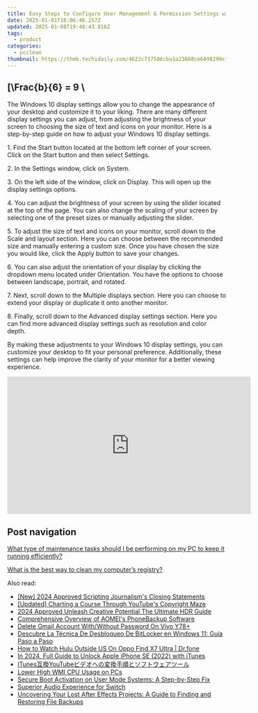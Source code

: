 ```yaml
---
title: Easy Steps to Configure User Management & Permission Settings with YL Computing's Software
date: 2025-01-01T16:06:46.257Z
updated: 2025-01-08T19:48:43.816Z
tags:
  - product
categories:
  - pcclean
thumbnail: https://thmb.techidaily.com/4622c737506cba1a23868ce6098299cf82c4724d17bc893106f7883eb3c1b7e3.jpg
---
```


## \[\Frac{b}{6} = 9 \

The Windows 10 display settings allow you to change the appearance of your desktop and customize it to your liking. There are many different display settings you can adjust, from adjusting the brightness of your screen to choosing the size of text and icons on your monitor. Here is a step-by-step guide on how to adjust your Windows 10 display settings. 

1\. Find the Start button located at the bottom left corner of your screen. Click on the Start button and then select Settings.

2\. In the Settings window, click on System.

3\. On the left side of the window, click on Display. This will open up the display settings options. 

4\. You can adjust the brightness of your screen by using the slider located at the top of the page. You can also change the scaling of your screen by selecting one of the preset sizes or manually adjusting the slider.

5\. To adjust the size of text and icons on your monitor, scroll down to the Scale and layout section. Here you can choose between the recommended size and manually entering a custom size. Once you have chosen the size you would like, click the Apply button to save your changes.

6\. You can also adjust the orientation of your display by clicking the dropdown menu located under Orientation. You have the options to choose between landscape, portrait, and rotated.

7\. Next, scroll down to the Multiple displays section. Here you can choose to extend your display or duplicate it onto another monitor.

8\. Finally, scroll down to the Advanced display settings section. Here you can find more advanced display settings such as resolution and color depth. 

By making these adjustments to your Windows 10 display settings, you can customize your desktop to fit your personal preference. Additionally, these settings can help improve the clarity of your monitor for a better viewing experience.

<!-- affiliate ads begin -->
<iframe width="560" height="315" src="https://www.youtube.com/embed/_1g4U13PBk0?si=xJLJtlc4hKBTBH8M" title="YouTube video player" frameborder="0" allow="accelerometer; autoplay; clipboard-write; encrypted-media; gyroscope; picture-in-picture; web-share" referrerpolicy="strict-origin-when-cross-origin" allowfullscreen></iframe>
<!-- affiliate ads end -->

## Post navigation

[What type of maintenance tasks should I be performing on my PC to keep it running efficiently?](https://tools.techidaily.com/pcclean/products/)

[What is the best way to clean my computer’s registry?](https://tools.techidaily.com/pcclean/products/)

<ins class="adsbygoogle"
     style="display:block"
     data-ad-format="autorelaxed"
     data-ad-client="ca-pub-7571918770474297"
     data-ad-slot="1223367746"></ins>

<ins class="adsbygoogle"
     style="display:block"
     data-ad-client="ca-pub-7571918770474297"
     data-ad-slot="8358498916"
     data-ad-format="auto"
     data-full-width-responsive="true"></ins>

<span class="atpl-alsoreadstyle">Also read:</span>
<div><ul>
<li><a href="https://youtube-sure.techidaily.com/024-approved-scripting-journalisms-closing-statements/"><u>[New] 2024 Approved Scripting Journalism's Closing Statements</u></a></li>
<li><a href="https://youtube-webster.techidaily.com/ed-charting-a-course-through-youtubes-copyright-maze/"><u>[Updated] Charting a Course Through YouTube's Copyright Maze</u></a></li>
<li><a href="https://fox-cloud.techidaily.com/2024-approved-unleash-creative-potential-the-ultimate-hdr-guide/"><u>2024 Approved Unleash Creative Potential The Ultimate HDR Guide</u></a></li>
<li><a href="https://discover-fantastic.techidaily.com/comprehensive-overview-of-aomeis-phonebackup-software/"><u>Comprehensive Overview of AOMEI's PhoneBackup Software</u></a></li>
<li><a href="https://android-unlock.techidaily.com/delete-gmail-account-withwithout-password-on-vivo-y78plus-by-drfone-android/"><u>Delete Gmail Account With/Without Password On Vivo Y78+</u></a></li>
<li><a href="https://discover-fantastic.techidaily.com/descubre-la-tecnica-de-desbloqueo-de-bitlocker-en-windows-11-guia-paso-a-paso/"><u>Descubre La Técnica De Desbloqueo De BitLocker en Windows 11: Guía Paso a Paso</u></a></li>
<li><a href="https://change-location.techidaily.com/how-to-watch-hulu-outside-us-on-oppo-find-x7-ultra-drfone-by-drfone-virtual-android/"><u>How to Watch Hulu Outside US On Oppo Find X7 Ultra | Dr.fone</u></a></li>
<li><a href="https://ios-unlock.techidaily.com/in-2024-full-guide-to-unlock-apple-iphone-se-2022-with-itunes-by-drfone-ios/"><u>In 2024, Full Guide to Unlock Apple iPhone SE (2022) with iTunes</u></a></li>
<li><a href="https://win-answers.techidaily.com/1726030400691-itunesyoutube/"><u>ITunes互換YouTubeビデオへの変換手順とソフトウェアツール</u></a></li>
<li><a href="https://win-howtos.techidaily.com/lower-high-wmi-cpu-usage-on-pcs/"><u>Lower High WMI CPU Usage on PCs</u></a></li>
<li><a href="https://discover-fantastic.techidaily.com/secure-boot-activation-on-user-mode-systems-a-step-by-step-fix/"><u>Secure Boot Activation on User Mode Systems: A Step-by-Step Fix</u></a></li>
<li><a href="https://games-able.techidaily.com/superior-audio-experience-for-switch/"><u>Superior Audio Experience for Switch</u></a></li>
<li><a href="https://discover-fantastic.techidaily.com/uncovering-your-lost-after-effects-projects-a-guide-to-finding-and-restoring-file-backups/"><u>Uncovering Your Lost After Effects Projects: A Guide to Finding and Restoring File Backups</u></a></li>
</ul></div>

